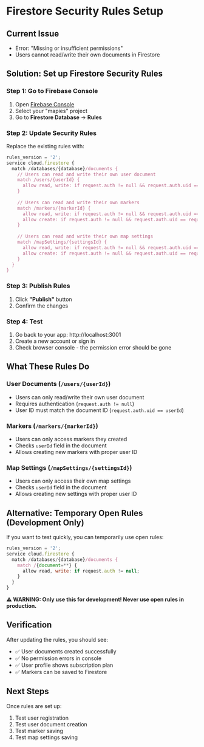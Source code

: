 # Firestore Security Rules Setup

## Current Issue
- Error: "Missing or insufficient permissions"
- Users cannot read/write their own documents in Firestore

## Solution: Set up Firestore Security Rules

### Step 1: Go to Firebase Console
1. Open [Firebase Console](https://console.firebase.google.com/)
2. Select your "mapies" project
3. Go to **Firestore Database** → **Rules**

### Step 2: Update Security Rules
Replace the existing rules with:

```javascript
rules_version = '2';
service cloud.firestore {
  match /databases/{database}/documents {
    // Users can read and write their own user document
    match /users/{userId} {
      allow read, write: if request.auth != null && request.auth.uid == userId;
    }
    
    // Users can read and write their own markers
    match /markers/{markerId} {
      allow read, write: if request.auth != null && request.auth.uid == resource.data.userId;
      allow create: if request.auth != null && request.auth.uid == request.resource.data.userId;
    }
    
    // Users can read and write their own map settings
    match /mapSettings/{settingsId} {
      allow read, write: if request.auth != null && request.auth.uid == resource.data.userId;
      allow create: if request.auth != null && request.auth.uid == request.resource.data.userId;
    }
  }
}
```

### Step 3: Publish Rules
1. Click **"Publish"** button
2. Confirm the changes

### Step 4: Test
1. Go back to your app: http://localhost:3001
2. Create a new account or sign in
3. Check browser console - the permission error should be gone

## What These Rules Do

### User Documents (`/users/{userId}`)
- Users can only read/write their own user document
- Requires authentication (`request.auth != null`)
- User ID must match the document ID (`request.auth.uid == userId`)

### Markers (`/markers/{markerId}`)
- Users can only access markers they created
- Checks `userId` field in the document
- Allows creating new markers with proper user ID

### Map Settings (`/mapSettings/{settingsId}`)
- Users can only access their own map settings
- Checks `userId` field in the document
- Allows creating new settings with proper user ID

## Alternative: Temporary Open Rules (Development Only)

If you want to test quickly, you can temporarily use open rules:

```javascript
rules_version = '2';
service cloud.firestore {
  match /databases/{database}/documents {
    match /{document=**} {
      allow read, write: if request.auth != null;
    }
  }
}
```

**⚠️ WARNING: Only use this for development! Never use open rules in production.**

## Verification

After updating the rules, you should see:
- ✅ User documents created successfully
- ✅ No permission errors in console
- ✅ User profile shows subscription plan
- ✅ Markers can be saved to Firestore

## Next Steps

Once rules are set up:
1. Test user registration
2. Test user document creation
3. Test marker saving
4. Test map settings saving







